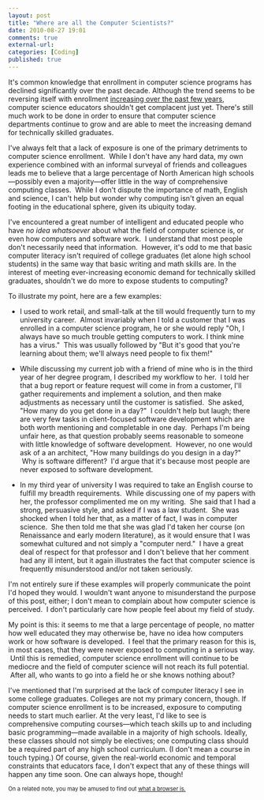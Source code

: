 ```yaml
---
layout: post
title: "Where are all the Computer Scientists?"
date: 2010-08-27 19:01
comments: true
external-url:
categories: [Coding]
published: true
---
```

It's common knowledge that enrollment in computer science programs has declined significantly over the past decade.  Although the trend seems to be reversing itself with enrollment <a href="http://arstechnica.com/science/news/2010/03/computer-science-enrollment-continues-growth-but-phds-down.ars">increasing over the past few years</a>, computer science educators shouldn't get complacent just yet.  There's still much work to be done in order to ensure that computer science departments continue to grow and are able to meet the increasing demand for technically skilled graduates.<!--more-->

I've always felt that a lack of exposure is one of the primary detriments to computer science enrollment.  While I don't have any hard data, my own experience combined with an informal surveyal of friends and colleagues leads me to believe that a large percentage of North American high schools—possibly even a majority—offer little in the way of comprehensive computing classes.  While I don't dispute the importance of math, English and science, I can't help but wonder why computing isn't given an equal footing in the educational sphere, given its ubiquity today.

I've encountered a great number of intelligent and educated people who have <em>no idea whatsoever</em> about what the field of computer science is, or even how computers and software work.  I understand that most people don't necessarily need that information.  However, it's odd to me that basic computer literacy isn't required of college graduates (let alone high school students) in the same way that basic writing and math skills are.  In the interest of meeting ever-increasing economic demand for technically skilled graduates, shouldn't we do more to expose students to computing?

To illustrate my point, here are a few examples:
<ul>
	<li style="margin-bottom: 1em;">I used to work retail, and small-talk at the till would frequently turn to my university career.  Almost invariably when I told a customer that I was enrolled in a computer science program, he or she would reply "Oh, I always have so much trouble getting computers to work.  I think mine has a virus."  This was usually followed by "But it's good that you're learning about them; we'll always need people to fix them!"</li>
	<li style="margin-bottom: 1em;">While discussing my current job with a friend of mine who is in the third year of her degree program, I described my workflow to her.  I told her that a bug report or feature request will come in from a customer, I'll gather requirements and implement a solution, and then make adjustments as necessary until the customer is satisfied.  She asked, "How many do you get done in a day?"  I couldn't help but laugh; there are very few tasks in client-focused software development which are both worth mentioning and completable in one day.  Perhaps I'm being unfair here, as that question probably seems reasonable to someone with little knowledge of software development.  However, no one would ask of a an architect, "How many buildings do you design in a day?"  Why is software different?  I'd argue that it's because most people are never exposed to software development.</li>
	<li style="margin-bottom: 1em;">In my third year of university I was required to take an English course to fulfill my breadth requirements.  While discussing one of my papers with her, the professor complimented me on my writing.  She said that I had a strong, persuasive style, and asked if I was a law student.  She was shocked when I told her that, as a matter of fact, I was in computer science.  She then told me that she was glad I'd taken her course (on Renaissance and early modern literature), as it would ensure that I was somewhat cultured and not simply a "computer nerd."  I have a great deal of respect for that professor and I don't believe that her comment had any ill intent, but it again illustrates the fact that computer science is frequently misunderstood and/or not taken seriously.</li>
</ul>
I'm not entirely sure if these examples will properly communicate the point I'd hoped they would. I wouldn't want anyone to misunderstand the purpose of this post, either; I don't mean to complain about how computer science is perceived.  I don't particularly care how people feel about my field of study.

My point is this: it seems to me that a large percentage of people, no matter how well educated they may otherwise be, have no idea how computers work or how software is developed.  I feel that the primary reason for this is, in most cases, that they were never exposed to computing in a serious way.  Until this is remedied, computer science enrollment will continue to be mediocre and the field of computer science will not reach its full potential.  After all, who wants to go into a field he or she knows nothing about?

I've mentioned that I'm surprised at the lack of computer literacy I see in some college graduates.  Colleges are not my primary concern, though.  If computer science enrollment is to be increased, exposure to computing needs to start much earlier.  At the very least, I'd like to see is comprehensive computing courses&mdash;which teach skills up to and including basic programming&mdash;made available in a majority of high schools.  Ideally, these classes should not simply be electives; one computing class should be a required part of any high school curriculum.  (I don't mean a course in touch typing.)  Of course, given the real-world economic and temporal constraints that educators face, I don't expect that any of these things will happen any time soon.  One can always hope, though!

<span style="font-size: 0.8em;">On a related note, you may be amused to find out <a href="http://www.youtube.com/watch?v=o4MwTvtyrUQ" title="what a browser is">what a browser is.</a></span>
